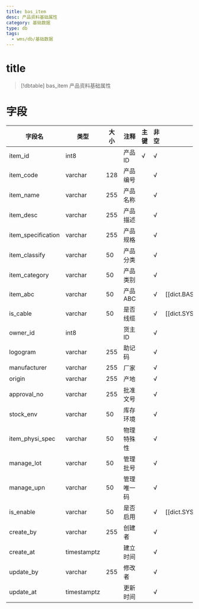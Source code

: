 ```yaml
---
title: bas_item
desc: 产品资料基础属性
category: 基础数据
type: db
tags:
  - wms/db/基础数据
---
```


# title
>[!dbtable] bas_item
> 产品资料基础属性

# 字段
| 字段名 | 类型 | 大小 | 注释 | 主键 | 非空 | 关联 |
| --- | --- | --- | --- | --- | --- | --- |
| item_id | int8 |  | 产品ID | √ | √ |  |
| item_code | varchar | 128 | 产品编号 |  | √ |  |
| item_name | varchar | 255 | 产品名称 |  | √ |  |
| item_desc | varchar | 255 | 产品描述 |  | √ |  |
| item_specification | varchar | 255 | 产品规格 |  | √ |  |
| item_classify | varchar | 50 | 产品分类 |  | √ |  |
| item_category | varchar | 50 | 产品类别 |  | √ |  |
| item_abc | varchar | 50 | 产品ABC |  | √ | [[dict.BAS_ITEM_ABC]] |
| is_cable | varchar | 50 | 是否线缆 |  | √ | [[dict.SYS_YES_NO]] |
| owner_id | int8 |  | 货主ID |  | √ |  |
| logogram | varchar | 255 | 助记码 |  | √ |  |
| manufacturer | varchar | 255 | 厂家 |  | √ |  |
| origin | varchar | 255 | 产地 |  | √ |  |
| approval_no | varchar | 255 | 批准文号 |  | √ |  |
| stock_env | varchar | 50 | 库存环境 |  | √ |  |
| item_physi_spec | varchar | 50 | 物理特殊性 |  | √ |  |
| manage_lot | varchar | 50 | 管理批号 |  | √ |  |
| manage_upn | varchar | 50 | 管理唯一码 |  | √ |  |
| is_enable | varchar | 50 | 是否启用 |  | √ | [[dict.SYS_IS_ENABLE]] |
| create_by | varchar | 255 | 创建者 |  | √ |  |
| create_at | timestamptz |  | 建立时间 |  | √ |  |
| update_by | varchar | 255 | 修改者 |  | √ |  |
| update_at | timestamptz |  | 更新时间 |  | √ |  |


